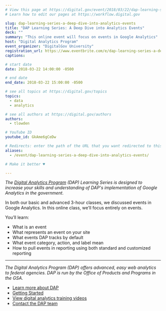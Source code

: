 ```yaml
---
# View this page at https://digital.gov/event/2018/03/22/dap-learning-series-a-deep-dive-into-analytics-events/
# Learn how to edit our pages at https://workflow.digital.gov

slug: dap-learning-series-a-deep-dive-into-analytics-events
title: "DAP Learning Series: A Deep Dive into Analytics Events"
deck: ""
summary: "This online event will focus on events in Google Analytics"
host: "Digital Analytics Program"
event_organizer: "DigitalGov University"
registration_url: https://www.eventbrite.com/e/dap-learning-series-a-deep-dive-into-analytics-events-registration-42545065436
captions:

# start date
date: 2018-03-22 14:00:00 -0500

# end date
end_date: 2018-03-22 15:00:00 -0500

# see all topics at https://digital.gov/topics
topics:
  - data
  - analytics

# see all authors at https://digital.gov/authors
authors:
  - tlowden

# YouTube ID
youtube_id: GkAme6gCeDw

# Redirects: enter the path of the URL that you want redirected to this page
aliases:
  - /event/dap-learning-series-a-deep-dive-into-analytics-events/

# Make it better ♥

---
```


_The [Digital Analytics Program](https://www.digitalgov.gov/services/dap/) (DAP) Learning Series is designed to increase your skills and understanding of DAP's implementation of Google Analytics in the government._

In both our basic and advanced 3-hour classes, we discussed events in Google Analytics. In this online class, we’ll focus entirely on events.

You’ll learn:

- What is an event
- What represents an event on your site
- What events DAP tracks by default
- What event category, action, and label mean
- How to pull events in reporting using both standard and customized reporting

---

_The Digital Analytics Program (DAP) offers advanced, easy web analytics to federal agencies. DAP is run by the Office of Products and Programs in the GSA._

- [Learn more about DAP](https://www.digitalgov.gov/services/dap/)
- [Getting Started](https://github.com/digital-analytics-program/gov-wide-code)
- [View digital analytics training videos](https://www.youtube.com/playlist?list=PLd9b-GuOJ3nFwlyvLFUtmDpYFKezhot8P)
- [Contact the DAP team](mailto:dap@support.digitalgov.gov)
